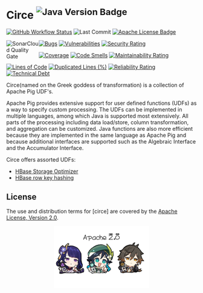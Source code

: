 
Circe <sup>![Java Version Badge][Java Version Badge]</sup>
=====

[![GitHub Workflow Status][GitHub Workflow Status]](https://github.com/QubitPi/circe/actions/workflows/ci-cd.yml)
![Last Commit](https://img.shields.io/github/last-commit/QubitPi/circe/master?logo=github&style=for-the-badge)
[![Apache License Badge]](https://www.apache.org/licenses/LICENSE-2.0)

<a href="https://sonarcloud.io/summary/new_code?id=QubitPi_circe">
    <img
        align="left"
        width="17%"
        alt="SonarCloud Quality Gate"
        src="https://sonarcloud.io/api/project_badges/quality_gate?project=QubitPi_circe"
    >
</a>

[![Bugs][Sonar Bugs]](https://sonarcloud.io/summary/new_code?id=QubitPi_circe)
[![Vulnerabilities][Sonar Vulnerabilities]](https://sonarcloud.io/summary/new_code?id=QubitPi_circe)
[![Security Rating][Sonar Security Rating]](https://sonarcloud.io/summary/new_code?id=QubitPi_circe)

[![Coverage][Sonar Coverage]](https://sonarcloud.io/summary/new_code?id=QubitPi_circe)
[![Code Smells][Sonar Code Smells]](https://sonarcloud.io/summary/new_code?id=QubitPi_circe)
[![Maintainability Rating][Sonar Maintainability Rating]](https://sonarcloud.io/summary/new_code?id=QubitPi_circe)

[![Lines of Code][Sonar Lines of Code]](https://sonarcloud.io/summary/new_code?id=QubitPi_circe)
[![Duplicated Lines (%)][Sonar Duplicated Lines (%)]](https://sonarcloud.io/summary/new_code?id=QubitPi_circe)
[![Reliability Rating][Sonar Reliability Rating]](https://sonarcloud.io/summary/new_code?id=QubitPi_circe)
[![Technical Debt][Sonar Technical Debt]](https://sonarcloud.io/summary/new_code?id=QubitPi_circe)

Circe(named on the Greek goddess of transformation) is a collection of Apache Pig UDF's.

Apache Pig provides extensive support for user defined functions (UDFs) as a way to specify custom processing. The UDFs
can be implemented in multiple languages, among which Java is supported most extensively. All parts of the processing
including data load/store, column transformation, and aggregation can be customized. Java functions are also more
efficient because they are implemented in the same language as Apache Pig and because additional interfaces are
supported such as the Algebraic Interface and the Accumulator Interface.

Circe offers assorted UDFs:

* [HBase Storage Optimizer](https://qubitpi.github.io/circe/com/qubitpi/circe/Md5Hash.html)
* [HBase row key hashing](https://qubitpi.github.io/circe/com/qubitpi/circe/AvroPacker.html)

License
-------

The use and distribution terms for [circe] are covered by the
[Apache License, Version 2.0][Apache License, Version 2.0].

<div align="center">
    <a href="https://opensource.org/licenses">
        <img align="center" width="50%" alt="License Illustration" src="https://github.com/QubitPi/QubitPi/blob/master/img/apache-2.png?raw=true">
    </a>
</div>

[Apache License Badge]: https://img.shields.io/badge/Apache%202.0-F25910.svg?style=for-the-badge&logo=Apache&logoColor=white
[Apache License, Version 2.0]: http://www.apache.org/licenses/LICENSE-2.0.html

[GitHub Workflow Status]: https://img.shields.io/github/actions/workflow/status/QubitPi/circe/ci-cd.yml?branch=master&logo=github&style=for-the-badge

[Java Version Badge]: https://img.shields.io/badge/Java-17-brightgreen?style=for-the-badge&logo=OpenJDK&logoColor=white

[Sonar Bugs]: https://sonarcloud.io/api/project_badges/measure?project=QubitPi_circe&metric=bugs
[Sonar Vulnerabilities]: https://sonarcloud.io/api/project_badges/measure?project=QubitPi_circe&metric=vulnerabilities
[Sonar Security Rating]: https://sonarcloud.io/api/project_badges/measure?project=QubitPi_circe&metric=security_rating
[Sonar Coverage]: https://sonarcloud.io/api/project_badges/measure?project=QubitPi_circe&metric=coverage
[Sonar Code Smells]: https://sonarcloud.io/api/project_badges/measure?project=QubitPi_circe&metric=code_smells
[Sonar Maintainability Rating]: https://sonarcloud.io/api/project_badges/measure?project=QubitPi_circe&metric=sqale_rating
[Sonar Lines of Code]: https://sonarcloud.io/api/project_badges/measure?project=QubitPi_circe&metric=ncloc
[Sonar Duplicated Lines (%)]: https://sonarcloud.io/api/project_badges/measure?project=QubitPi_circe&metric=duplicated_lines_density
[Sonar Reliability Rating]: https://sonarcloud.io/api/project_badges/measure?project=QubitPi_circe&metric=reliability_rating
[Sonar Technical Debt]: https://sonarcloud.io/api/project_badges/measure?project=QubitPi_circe&metric=sqale_index
